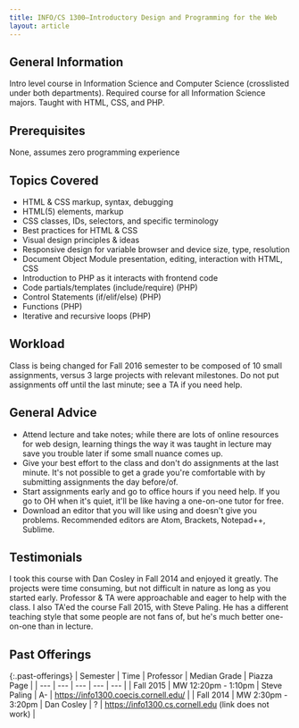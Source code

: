 ```yaml
---
title: INFO/CS 1300—Introductory Design and Programming for the Web
layout: article
---
```


## General Information

Intro level course in Information Science and Computer Science (crosslisted under both departments). Required course for all Information Science majors. Taught with HTML, CSS, and PHP.

## Prerequisites

None, assumes zero programming experience

## Topics Covered

  - HTML & CSS markup, syntax, debugging
  - HTML(5) elements, markup
  - CSS classes, IDs, selectors, and specific terminology
  - Best practices for HTML & CSS
  - Visual design principles & ideas
  - Responsive design for variable browser and device size, type, resolution
  - Document Object Module presentation, editing, interaction with HTML, CSS
  - Introduction to PHP as it interacts with frontend code
  - Code partials/templates (include/require) (PHP)
  - Control Statements (if/elif/else) (PHP)
  - Functions (PHP)
  - Iterative and recursive loops (PHP)

## Workload

Class is being changed for Fall 2016 semester to be composed of 10 small assignments, versus 3 large projects with relevant milestones. Do not put assignments off until the last minute; see a TA if you need help.

## General Advice

  - Attend lecture and take notes; while there are lots of online resources for web design, learning things the way it was taught in lecture may save you trouble later if some small nuance comes up.
  - Give your best effort to the class and don't do assignments at the last minute. It's not possible to get a grade you're comfortable with by submitting assignments the day before/of.
  - Start assignments early and go to office hours if you need help. If you go to OH when it's quiet, it'll be like having a one-on-one tutor for free.
  - Download an editor that you will like using and doesn't give you problems. Recommended editors are Atom, Brackets, Notepad++, Sublime.

## Testimonials

I took this course with Dan Cosley in Fall 2014 and enjoyed it greatly. The projects were time consuming, but not difficult in nature as long as you started early. Professor & TA were approachable and eager to help with the class.
I also TA'ed the course Fall 2015, with Steve Paling. He has a different teaching style that some people are not fans of, but he's much better one-on-one than in lecture.

## Past Offerings

{:.past-offerings}
| Semester | Time | Professor | Median Grade | Piazza Page |
| --- | --- | --- | --- | --- |
| Fall 2015 | MW 12:20pm - 1:10pm | Steve Paling | A- | https://info1300.coecis.cornell.edu/ |
| Fall 2014 | MW 2:30pm - 3:20pm | Dan Cosley | ? | https://info1300.cs.cornell.edu (link does not work) |
